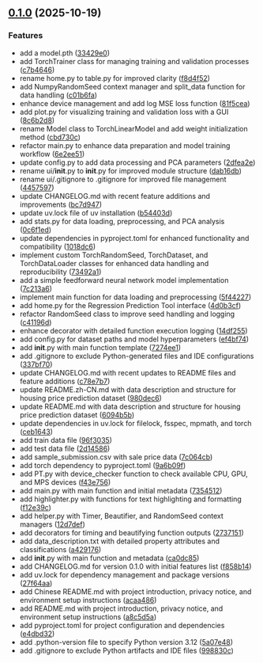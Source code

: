 <!-- insertion marker -->
<a name="0.1.0"></a>

## [0.1.0](https://github.com///compare/998830ce45a9120223b383305af1ed4d64ad1623...0.1.0) (2025-10-19)

### Features

- add a model.pth ([33429e0](https://github.com///commit/33429e0488060fc66f86e7bf14379b5b0f8762fd))
- add TorchTrainer class for managing training and validation processes ([c7b4646](https://github.com///commit/c7b464636cc8bb16c8eb8e184410541824e4d06e))
- rename home.py to table.py for improved clarity ([f8d4f52](https://github.com///commit/f8d4f527fb24a8a067b2bf4830281613b0867863))
- add NumpyRandomSeed context manager and split_data function for data handling ([c01b6fa](https://github.com///commit/c01b6fa707637809cf9ca1d5300f18ebdcda2dd9))
- enhance device management and add log MSE loss function ([81f5cea](https://github.com///commit/81f5cea80e06c73a58694c14105ba57d6fd61375))
- add plot.py for visualizing training and validation loss with a GUI ([8c6b2d8](https://github.com///commit/8c6b2d8eb6bf363b3ed96567db0899913b703c79))
- rename Model class to TorchLinearModel and add weight initialization method ([cbd730c](https://github.com///commit/cbd730c24708c2e590e42e987d0cec97218b2d50))
- refactor main.py to enhance data preparation and model training workflow ([6e2ee51](https://github.com///commit/6e2ee51f9f66885b1f47b39a182275cc28535680))
- update config.py to add data processing and PCA parameters ([2dfea2e](https://github.com///commit/2dfea2e81e65c7e88e388bd73da8fbd2c3df11ab))
- rename ui/__init__.py to __init__.py for improved module structure ([dab16db](https://github.com///commit/dab16db831e77496ad2398d02f5d71fd73baefa0))
- rename ui/.gitignore to .gitignore for improved file management ([4457597](https://github.com///commit/44575970479451d40704b7c1fcef8adf141e4047))
- update CHANGELOG.md with recent feature additions and improvements ([bc7d947](https://github.com///commit/bc7d9478812c060691bf420bac0f2b08cdf28f19))
- update uv.lock file of uv installation ([b54403d](https://github.com///commit/b54403d6dfb64ba7b57de7a98cdf1e5f2fa45f7b))
- add stats.py for data loading, preprocessing, and PCA analysis ([0c6f1ed](https://github.com///commit/0c6f1edce91c366fffb48daf029285d5792b32dd))
- update dependencies in pyproject.toml for enhanced functionality and compatibility ([1018dc6](https://github.com///commit/1018dc6e9249d2fecaa8ad395a41a8b0715fbdd7))
- implement custom TorchRandomSeed, TorchDataset, and TorchDataLoader classes for enhanced data handling and reproducibility ([73492a1](https://github.com///commit/73492a1a00c2ffcd2606aa68583ae752b4c33137))
- add a simple feedforward neural network model implementation ([7c213a6](https://github.com///commit/7c213a651ff0960aa0440b9c4ea3acbd9cf73d47))
- implement main function for data loading and preprocessing ([5f44227](https://github.com///commit/5f44227adbe75b7b0c3e13b8d669f82fbc8b9bd4))
- add home.py for the Regression Prediction Tool interface ([4d0b3cf](https://github.com///commit/4d0b3cf582d58a8d4f6cdc792c3e77f6d6ae24aa))
- refactor RandomSeed class to improve seed handling and logging ([c41196d](https://github.com///commit/c41196dccde48163fa27f4f4b518128329661b07))
- enhance decorator with detailed function execution logging ([14df255](https://github.com///commit/14df255f21a48f8efc4a84e4c105f83bb58c87f3))
- add config.py for dataset paths and model hyperparameters ([ef4bf74](https://github.com///commit/ef4bf74bc12931851a0f660a33880fb4a63170ac))
- add __init__.py with main function template ([7274ee1](https://github.com///commit/7274ee1883ce44c602be28c8a96950001d48da33))
- add .gitignore to exclude Python-generated files and IDE configurations ([337bf70](https://github.com///commit/337bf7068ae1f465ab5e4cfc40bff90add6844a7))
- update CHANGELOG.md with recent updates to README files and feature additions ([c78e7b7](https://github.com///commit/c78e7b75508975932331a41edb97958a36bff761))
- update README.zh-CN.md with data description and structure for housing price prediction dataset ([980dec6](https://github.com///commit/980dec6474e9a3944661abf10b0bf5bc3bf905d6))
- update README.md with data description and structure for housing price prediction dataset ([6094b5b](https://github.com///commit/6094b5badefd517fd2a47bda195e88dd80661108))
- update dependencies in uv.lock for filelock, fsspec, mpmath, and torch ([ceb1643](https://github.com///commit/ceb16434e3a93c1f6528102f9f03bbedcfffbd6d))
- add train data file ([96f3035](https://github.com///commit/96f30357648f69a7ed3e1b78dfb1903b7d288753))
- add test data file ([2d14586](https://github.com///commit/2d14586882248a3142785a46b9cd53d0399b3888))
- add sample_submission.csv with sale price data ([7c064cb](https://github.com///commit/7c064cbbbf15693a1c2ee88f77a2d7343f214deb))
- add torch dependency to pyproject.toml ([9a6b09f](https://github.com///commit/9a6b09f77b77283fcd5421bf389ea223bc724af5))
- add PT.py with device_checker function to check available CPU, GPU, and MPS devices ([f43e756](https://github.com///commit/f43e7564615c131d747ba9ca663ef2c805467540))
- add main.py with main function and initial metadata ([7354512](https://github.com///commit/7354512e667d1099e5c60c1c5df4b0ecac55261a))
- add highlighter.py with functions for text highlighting and formatting ([f12e39c](https://github.com///commit/f12e39c77033ad7de2794583a967c85336f648b7))
- add helper.py with Timer, Beautifier, and RandomSeed context managers ([12d7def](https://github.com///commit/12d7defee820a8993576670803e4d3b2ca896b07))
- add decorators for timing and beautifying function outputs ([2737151](https://github.com///commit/27371511fb1c185a946408440ef4ebfcf1fd2266))
- add data_description.txt with detailed property attributes and classifications ([a429176](https://github.com///commit/a429176e0103af29c851888a145d56c68eff1c27))
- add __init__.py with main function and metadata ([ca0dc85](https://github.com///commit/ca0dc85e34f682010587626208b1be2a489694c7))
- add CHANGELOG.md for version 0.1.0 with initial features list ([f858b14](https://github.com///commit/f858b148aa7a955b422c8888c98c52b491572369))
- add uv.lock for dependency management and package versions ([27f64aa](https://github.com///commit/27f64aa1909d4d8270bb03065bc1451c4b857125))
- add Chinese README.md with project introduction, privacy notice, and environment setup instructions ([acaa486](https://github.com///commit/acaa48688def487846833f3742bce6a966325e6a))
- add README.md with project introduction, privacy notice, and environment setup instructions ([a8c5d5a](https://github.com///commit/a8c5d5a9ac9881e5ab4f603b10dc64629055fbb4))
- add pyproject.toml for project configuration and dependencies ([e4dbd32](https://github.com///commit/e4dbd3231fc8ae04a177e5b1a6b54dfa6645cec3))
- add .python-version file to specify Python version 3.12 ([5a07e48](https://github.com///commit/5a07e48899f0397f073d4b681a6b4577f0d1cdd1))
- add .gitignore to exclude Python artifacts and IDE files ([998830c](https://github.com///commit/998830ce45a9120223b383305af1ed4d64ad1623))

